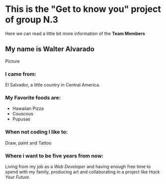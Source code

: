 # This is the "Get to know you" project of group N.3

Here we can read a little bit more information of the **Team Members**

## My name is **Walter Alvarado**

Picture

### I came from:

El Salvador, a little country in Central America.

### My Favorite foods are:

- Hawaiian Pizza
- Couscous
- Pupusas

### When not coding I like to:

Draw, paint and Tattoo

### Where i want to be five years from now:

Living from my job as a _Web Developer_ and having enough free time to spend with my family, producing art and collaborating in a project like _Hack Your Future_.